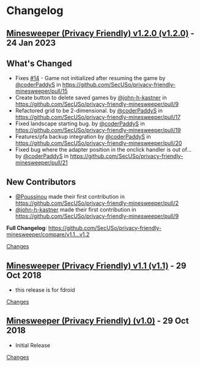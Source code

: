 # Changelog

<a name="v1.2.0"></a>
## [Minesweeper (Privacy Friendly) v1.2.0 (v1.2.0)](https://github.com/SecUSo/privacy-friendly-minesweeper/releases/tag/v1.2.0) - 24 Jan 2023

## What's Changed
* Fixes [#14](https://github.com/SecUSo/privacy-friendly-minesweeper/issues/14) - Game not initialized after resuming the game by [@coderPaddyS](https://github.com/coderPaddyS) in https://github.com/SecUSo/privacy-friendly-minesweeper/pull/15
* Create button to delete saved games by [@john-h-kastner](https://github.com/john-h-kastner) in https://github.com/SecUSo/privacy-friendly-minesweeper/pull/9
* Refactored grid to be 2-dimensional. by [@coderPaddyS](https://github.com/coderPaddyS) in https://github.com/SecUSo/privacy-friendly-minesweeper/pull/17
* Fixed landscape starting bug. by [@coderPaddyS](https://github.com/coderPaddyS) in https://github.com/SecUSo/privacy-friendly-minesweeper/pull/19
* Features/pfa backup integration by [@coderPaddyS](https://github.com/coderPaddyS) in https://github.com/SecUSo/privacy-friendly-minesweeper/pull/20
* Fixed bug where the adapter position in the onclick handler is out of… by [@coderPaddyS](https://github.com/coderPaddyS) in https://github.com/SecUSo/privacy-friendly-minesweeper/pull/21

## New Contributors
* [@Poussinou](https://github.com/Poussinou) made their first contribution in https://github.com/SecUSo/privacy-friendly-minesweeper/pull/2
* [@john-h-kastner](https://github.com/john-h-kastner) made their first contribution in https://github.com/SecUSo/privacy-friendly-minesweeper/pull/9

**Full Changelog**: https://github.com/SecUSo/privacy-friendly-minesweeper/compare/v1.1...v1.2

[Changes][v1.2.0]


<a name="v1.1"></a>
## [Minesweeper (Privacy Friendly) v1.1 (v1.1)](https://github.com/SecUSo/privacy-friendly-minesweeper/releases/tag/v1.1) - 29 Oct 2018

- this release is for fdroid

[Changes][v1.1]


<a name="v1.0"></a>
## [Minesweeper (Privacy Friendly) (v1.0)](https://github.com/SecUSo/privacy-friendly-minesweeper/releases/tag/v1.0) - 29 Oct 2018

- Initial Release

[Changes][v1.0]


[v1.2.0]: https://github.com/SecUSo/privacy-friendly-minesweeper/compare/v1.1...v1.2.0
[v1.1]: https://github.com/SecUSo/privacy-friendly-minesweeper/compare/v1.0...v1.1
[v1.0]: https://github.com/SecUSo/privacy-friendly-minesweeper/tree/v1.0

<!-- Generated by https://github.com/rhysd/changelog-from-release v3.6.1 -->
